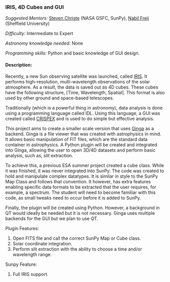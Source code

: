 ### IRIS, 4D Cubes and GUI

*Suggested Mentors:* [Steven Christe](http://github.com/ehsteve) (NASA GSFC, SunPy), [Nabil Freij](https://github.com/nabobalis) (Sheffield University)

*Difficulty:* Intermediate to Expert

*Astronomy knowledge needed:* None

*Programming skills:* Python and basic knowledge of GUI design. 


#### Description:

Recently, a new Sun observing satellite was launched, called [IRIS](http://iris.lmsal.com).
It performs high-resolution, multi-wavelength observations of the solar atmosphere.
As a result, the data is saved out as 4D cubes. These cubes have the following structure, [Time, Wavelength, Spatial].
This format is also used by other ground and space-based telescopes.

Traditionally (which is a powerful thing in astronomy), data analysis is done using a programming language called IDL.
Using this language, a GUI was created called [CRISPEX](http://folk.uio.no/gregal/crispex/) and is used to do simple but effective analysis.

This project aims to create a smaller scale version that uses [Ginga](http://ejeschke.github.io/ginga/) as a backend.
Ginga is a file viewer that was created with astrophysics in mind.
It allows basic manipulation of FIT files, which are the standard data container in astrophysics. 
A Python plugin will be created and integrated into Ginga, allowing the user to open 3D/4D datasets and perform basic analysis, such as, slit extraction.

To achieve this, a previous ESA summer project created a cube class.
While it was finished, it was never integrated into SunPy.
The code was created to hold and manipulate complex datatypes. 
It is similar in style to the SunPy Map Class and follows that convention.
It however, has extra features enabling specific data formats to be extracted that the user requires, for example, a spectrum. 
The student will need to become familiar with this code, as small tweaks need to occur before it is added to SunPy. 

Finally, the plugin will be created using Python.
However, a background in QT would ideally be needed but it is not necessary.
Ginga uses multiple backends for the GUI but we plan to use QT.

Plugin Features:

1. Open FITS file and call the correct SunPy Map or Cube class.
1. Solar coordinate integration.
1. Perform slit extraction with the ability to choose a time and/or wavelength range.

Sunpy Feature:

1. Full IRIS support.
